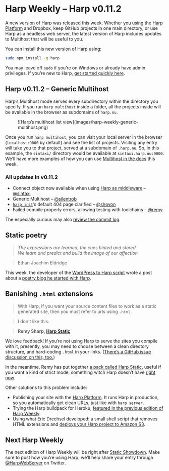 # Harp Weekly – Harp v0.11.2

A new version of Harp was released this week. Whether you using the [Harp Platform](https://www.harp.io) and Dropbox, keep  GitHub projects in one main directory, or use Harp as a headless web server, the latest version of Harp includes updates to Multihost that will be useful to you.

You can install this new version of Harp using:

```sh
sudo npm install -g harp
```

You may leave off `sudo` if you’re on Windows or already have admin privileges. If you’re new to Harp, [get started quickly here](http://harp.rip/docs/quick-start).

## Harp v0.11.2 – Generic Multihost

Harp’s Multihost mode serves every subdirectory within the directory you specify. If you run `harp multihost` inside a folder, all the projects inside will be available in the browser as subdomains of `harp.nu`.

<figure>
  ![Harp’s multihost list view](images/harp-weekly-generic-multihost.png)
</figure>

Once you run `harp multihost`, you can visit your local server in the browser (`localhost:9000` by default) and see the list of projects. Visiting any entry will take you to that project, served at a subdomain of `.harp.nu`. So, in this example, the `sintaxi/` directory would be available at `sintaxi.harp.nu:9000`. We’ll have more examples of how you can use [Multihost in the docs](http://harp.rip/docs/environment/multihost) this week.

### All updates in v0.11.2

* Connect object now available when using [Harp as middleware](http://harp.rip/docs/environment/lib) – [@sintaxi](https://github.com/sintaxi)
* Generic Multihost – [@silentrob](https://github.com/silentrob)
* [`harp init`](http://harp.rip/docs/environment/init)’s default 404 page clarified – [@shovon](https://github.com/shovon)
* Failed compile properly errors, allowing testing with toolchains – [@remy](https://github.com/remy)

The especially curious may also [review the commit log](https://github.com/sintaxi/harp/compare/55af453...master).


## Static poetry

> _The expressions are learned, the cues hinted and stored<br/>We learn and predict and build the image of our affection_

> Ethan Joachim Eldridge

This week, the developer of the [WordPress to Harp script](https://github.com/EJEHardenberg/wpJson4Harp) wrote a post about a [poetry blog he started with Harp](http://ejehardenberg.github.io/blog/harp-and-smut).

## Banishing `.html` extensions

> With Harp, if you want your source content files to work as a static generated site, then you must refer to urls using `.html`.

> I don't like this.

> __Remy Sharp, [Harp Static](https://github.com/remy/harp-static)__

We love feedback! If you’re not using Harp to serve the sites you compile with it, presently, you may need to choose between a clean directory structure, and hard-coding `.html` in your links. ([There’s a GitHub issue discussion on this, too.](https://github.com/sintaxi/harp/issues/149))

In the meantime, Remy has put together [a pack called Harp Static](https://github.com/remy/harp-static), useful if you want a kind of strict mode, something witch Harp doesn’t have [right now](https://github.com/sintaxi/harp/issues/73#issuecomment-22827176).

Other solutions to this problem include:

* Publishing your site with the [Harp Platform](https://www.harp.io). It runs Harp in production, so you automatically get clean URLs, just like with `harp server`.
* Trying the Harp buildpack for Heroku, [featured in the previous edition of Harp Weekly](http://harp.rip/blog/harp-weekly-2014-01-27).
* Using what Eric Drechsel developed: a small shell script that removes HTML extensions and [deploys your Harp project to Amazon S3](https://gist.github.com/edrex/7492725).

## Next Harp Weekly

The next edition of Harp Weekly will be right after [Static Showdown](http://harp.rip/blog/harp-weekly-2014-01-27). Make sure to post how you’re using Harp; we’ll help share your  entry through [@HarpWebServer](http://twitter.com/harpwebserver) on Twitter.